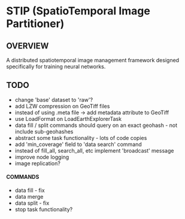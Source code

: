 # STIP (SpatioTemporal Image Partitioner)
## OVERVIEW
A distributed spatiotemporal image management framework designed specifically for training neural networks.

## TODO
- change 'base' dataset to 'raw'?
- add LZW compression on GeoTiff files
- instead of using .meta file -> add metadata attribute to GeoTiff
- use LoadFormat on LoadEarthExplorerTask
- data fill / split commands should query on an exact geohash - not include sub-geohashes
- abstract some task functionality - lots of code copies
- add 'min_coverage' field to 'data search' command
- instead of fill_all, search_all, etc implement 'broadcast' message
- improve node logging
- image replication?
#### COMMANDS 
- data fill - fix
- data merge
- data split - fix
- stop task functionality?
